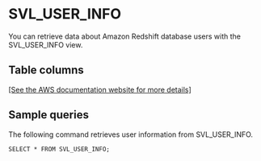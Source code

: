 # SVL\_USER\_INFO<a name="r_SVL_USER_INFO"></a>

You can retrieve data about Amazon Redshift database users with the SVL\_USER\_INFO view\.

## Table columns<a name="SVL_USER_INFO-table-columns"></a>

[\[See the AWS documentation website for more details\]](http://docs.aws.amazon.com/redshift/latest/dg/r_SVL_USER_INFO.html)

## Sample queries<a name="SVL_USER_INFO-sample-queries"></a>

The following command retrieves user information from SVL\_USER\_INFO\.

```
SELECT * FROM SVL_USER_INFO;
```